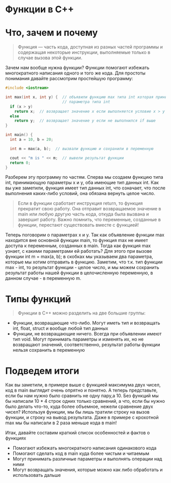 # Функции в С++
Что, зачем и почему
===

>Функция — часть кода, доступная из разных частей программы и содержащая некоторые инструкции, выполняемые только в случае вызова этой функции.

Зачем нам вообще нужна функции? Функции помогают избежать многократного написания одного и того же кода. Для простоты понимания давайте рассмотрим простейшую программу:
```cpp
#include <iostream>

int max(int x, int y) {  // объявили функцию max типа int которая принимает два
                         // параметра типа int
  if (x > y)
    return x;  // возвращает значение x если выполняется условие x > y
  else
    return y;  // возвращает значение y если не выполнился if выше
}

int main() {
  int a = 10, b = 20;

  int m = max(a, b);  // вызвали функцию и сохранили в переменную

  cout << "m is " << m;  // вывели результат функции
  return 0;
}
```
Разберем эту программу по частям. Сперва мы создаем функцию типа int, принимающую параметры x и y, оба имеющие тип данных int. Как вы уже заметили, функция имеет тип данных int, что означает, что после выполнения каких-либо условий, она обязана вернуть целое число. 

>Если в функции сработает инструкция return, то функция прекратит свою работу. Она отправит возвращаемое значение в main или любую другую часть кода, откуда была вызвана и завершит работу. Важно помнить, что переменные, созданные в функции, перестают существовать вместе с функцией!

Теперь поговорим о параметрах х и у. Так как объявление функции max находится вне основной функции main, то функция max не имеет доступа к переменным, созданных в main. Тогда как функция max узнает, с какими параметрами ей работать? Для этого при вызове функции int m = max(a, b); в скобках мы указываем два параметра, которые мы хотим отправить в функцию. Заметим, что т.к. тип функции max - int, то результат функции - целое число, и мы можем сохранить результат работы нашей функции в целочисленную переменную, в данном случае - в переменную m. 

Типы функций
===
>Функции в C++ можно разделить на две большие группы: 
* Функции, возвращающие что-либо. Могут иметь тип и возвращать int, float, struct и вообще любой тип данных
* Функции, не возвращающие ничего. Всегда при объявлении имеют тип void. Могут принимать параметры и изменять их, но не возвращают значений, соответственно, результат работы функции нельзя сохранить в переменную

Подведем итоги
===
Как вы заметили, в примере выше с функцией максимума двух чисел, код в main выглядит очень опрятно и понятно. А теперь представьте, если бы нам нужно было сравнить не одну пару,а 10. Без функций мы бы написали 10 * 4 строк одних только сравнений, а что, если бы нужно было делать что-то, куда более объемное, нежели сравнение двух чисел? Используя функции, мы бы лишь тратили строку на вызов функции, и строку на вывод результата. Даже в примере с крохотной max мы бы написали в 2 раза меньше кода в main!

Итак, давайте составим краткий список особенностей и фактов о функциях
* Помогают избежать многократного написания одинакового кода
* Помогают сделать код в main куда более чистым и читаемым
* Могут принимать различные параметры и выполнять операции над ними
* Могут возвращать значения, которые можно как либо обработать и использовать дальше


